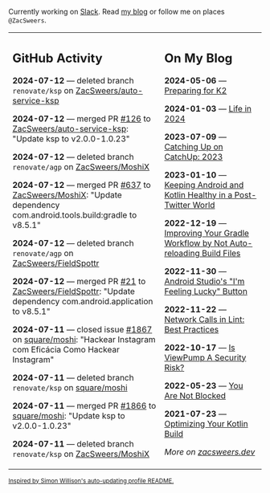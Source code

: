Currently working on [Slack](https://slack.com/). Read [my blog](https://zacsweers.dev/) or follow me on places `@ZacSweers`.

<table><tr><td valign="top" width="60%">

## GitHub Activity
<!-- githubActivity starts -->
**2024-07-12** — deleted branch `renovate/ksp` on [ZacSweers/auto-service-ksp](https://github.com/ZacSweers/auto-service-ksp)

**2024-07-12** — merged PR [#126](https://github.com/ZacSweers/auto-service-ksp/pull/126) to [ZacSweers/auto-service-ksp](https://github.com/ZacSweers/auto-service-ksp): "Update ksp to v2.0.0-1.0.23"

**2024-07-12** — deleted branch `renovate/agp` on [ZacSweers/MoshiX](https://github.com/ZacSweers/MoshiX)

**2024-07-12** — merged PR [#637](https://github.com/ZacSweers/MoshiX/pull/637) to [ZacSweers/MoshiX](https://github.com/ZacSweers/MoshiX): "Update dependency com.android.tools.build:gradle to v8.5.1"

**2024-07-12** — deleted branch `renovate/agp` on [ZacSweers/FieldSpottr](https://github.com/ZacSweers/FieldSpottr)

**2024-07-12** — merged PR [#21](https://github.com/ZacSweers/FieldSpottr/pull/21) to [ZacSweers/FieldSpottr](https://github.com/ZacSweers/FieldSpottr): "Update dependency com.android.application to v8.5.1"

**2024-07-11** — closed issue [#1867](https://github.com/square/moshi/issues/1867) on [square/moshi](https://github.com/square/moshi): "Hackear Instagram com Eficácia Como Hackear Instagram"

**2024-07-11** — deleted branch `renovate/ksp` on [square/moshi](https://github.com/square/moshi)

**2024-07-11** — merged PR [#1866](https://github.com/square/moshi/pull/1866) to [square/moshi](https://github.com/square/moshi): "Update ksp to v2.0.0-1.0.23"

**2024-07-11** — deleted branch `renovate/ksp` on [ZacSweers/MoshiX](https://github.com/ZacSweers/MoshiX)
<!-- githubActivity ends -->
</td><td valign="top" width="40%">

## On My Blog
<!-- blog starts -->
**2024-05-06** — [Preparing for K2](https://www.zacsweers.dev/preparing-for-k2/)

**2024-01-03** — [Life in 2024](https://www.zacsweers.dev/life-in-2024/)

**2023-07-09** — [Catching Up on CatchUp: 2023](https://www.zacsweers.dev/catching-up-on-catchup-2023/)

**2023-01-10** — [Keeping Android and Kotlin Healthy in a Post-Twitter World](https://www.zacsweers.dev/keeping-android-healthy/)

**2022-12-19** — [Improving Your Gradle Workflow by Not Auto-reloading Build Files](https://www.zacsweers.dev/improving-your-workflow-by-not-auto-reloading-build-files/)

**2022-11-30** — [Android Studio's "I'm Feeling Lucky" Button](https://www.zacsweers.dev/android-studios-im-feeling-lucky-button/)

**2022-11-22** — [Network Calls in Lint: Best Practices](https://www.zacsweers.dev/network-calls-in-lint-best-practices/)

**2022-10-17** — [Is ViewPump A Security Risk?](https://www.zacsweers.dev/is-viewpump-a-security-risk/)

**2022-05-23** — [You Are Not Blocked](https://www.zacsweers.dev/you-are-not-blocked/)

**2021-07-23** — [Optimizing Your Kotlin Build](https://www.zacsweers.dev/optimizing-your-kotlin-build/)
<!-- blog ends -->
_More on [zacsweers.dev](https://zacsweers.dev/)_
</td></tr></table>

<sub><a href="https://simonwillison.net/2020/Jul/10/self-updating-profile-readme/">Inspired by Simon Willison's auto-updating profile README.</a></sub>